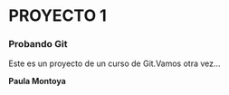 # PROYECTO 1
### Probando Git

Este es un proyecto de un curso de Git.Vamos otra vez...

**Paula Montoya**

